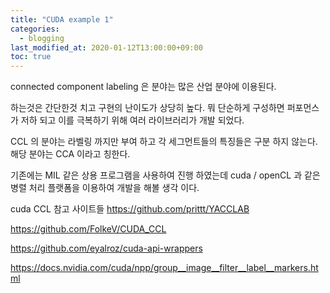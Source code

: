 ```yaml
---
title: "CUDA example 1"
categories: 
  - blogging
last_modified_at: 2020-01-12T13:00:00+09:00
toc: true
---
```



connected component labeling
은 분야는 많은 산업 분야에 이용된다.

하는것은 간단한것 치고 구현의 난이도가 상당히 높다.
뭐 단순하게 구성하면 퍼포먼스가 저하 되고
이를 극복하기 위해 여러 라이브러리가 개발 되었다.

CCL 의 분야는 라벨링 까지만 부여 하고
각 세그먼트들의 특징들은 구분 하지 않는다.
해당 분야는 CCA 이라고 칭한다.

기존에는 MIL 같은 상용 프로그램을 사용하여 진행 하였는데
cuda / openCL 과 같은 병렬 처리 플랫폼을 이용하여 개발을 해볼 생각 이다.



cuda CCL 참고 사이트들 
https://github.com/prittt/YACCLAB

https://github.com/FolkeV/CUDA_CCL

https://github.com/eyalroz/cuda-api-wrappers

https://docs.nvidia.com/cuda/npp/group__image__filter__label__markers.html

